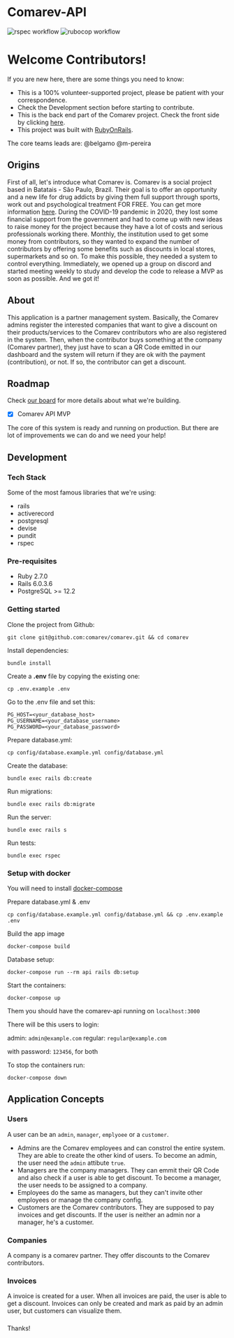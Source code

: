 # Comarev-API

![rspec workflow](https://github.com/belgamo/comarev/actions/workflows/rspec.yml/badge.svg)
![rubocop workflow](https://github.com/belgamo/comarev/actions/workflows/rubocop.yml/badge.svg)

# Welcome Contributors!

If you are new here, there are some things you need to know:

- This is a 100% volunteer-supported project, please be patient with your correspondence.
- Check the Development section before starting to contribute.
- This is the back end part of the Comarev project. Check the front side by clicking [here](https://github.com/comarev/comarev-dashboard).
- This project was built with [RubyOnRails](https://rubyonrails.org/).

The core teams leads are: @belgamo @m-pereira

## Origins

First of all, let's introduce what Comarev is. Comarev is a social project based in Batatais - São Paulo, Brazil. Their goal is to offer an opportunity and a new life for drug addicts by giving them full support through sports, work out and psychological treatment FOR FREE. You can get more information [here](http://comarev.com.br/). During the COVID-19 pandemic in 2020, they lost some financial support from the government and had to come up with new ideas to raise money for the project because they have a lot of costs and serious professionals working there.
Monthly, the institution used to get some money from contributors, so they wanted to expand the number of contributors by offering some benefits such as discounts in local stores, supermarkets and so on. To make this possible, they needed a system to control everything. Immediately, we opened up a group on discord and started meeting weekly to study and develop the code to release a MVP as soon as possible. And we got it!

## About

This application is a partner management system. Basically, the Comarev admins register the interested companies that want to give a discount on their products/services to the Comarev contributors who are also registered in the system. Then, when the contributor buys something at the company (Comarev partner), they just have to scan a QR Code emitted in our dashboard and the system will return if they are ok with the payment (contribution), or not. If so, the contributor can get a discount.

## Roadmap

Check [our board](https://github.com/comarev/comarev/projects/1) for more details about what we're building.

- [x] Comarev API MVP

The core of this system is ready and running on production. But there are lot of improvements we can do and we need your help!

## Development

### Tech Stack

Some of the most famous libraries that we're using:

- rails
- activerecord
- postgresql
- devise
- pundit
- rspec

### Pre-requisites

- Ruby 2.7.0
- Rails 6.0.3.6
- PostgreSQL >= 12.2

### Getting started

Clone the project from Github:

    git clone git@github.com:comarev/comarev.git && cd comarev

Install dependencies:

    bundle install

Create a **.env** file by copying the existing one:

    cp .env.example .env

Go to the .env file and set this:

```
PG_HOST=<your_database_host>
PG_USERNAME=<your_database_username>
PG_PASSWORD=<your_database_password>
```

Prepare database.yml:

    cp config/database.example.yml config/database.yml

Create the database:

    bundle exec rails db:create

Run migrations:

    bundle exec rails db:migrate

Run the server:

    bundle exec rails s

Run tests:

    bundle exec rspec

### Setup with docker

You will need to install [docker-compose](https://docs.docker.com/compose/install/)

Prepare database.yml & .env

    cp config/database.example.yml config/database.yml && cp .env.example .env

Build the app image

    docker-compose build

Database setup:

    docker-compose run --rm api rails db:setup

Start the containers:

    docker-compose up

Them you should have the comarev-api running on `localhost:3000`

There will be this users to login:

admin: `admin@example.com`
regular: `regular@example.com`

with password: `123456`, for both

To stop the containers run:

    docker-compose down

## Application Concepts

### Users

A user can be an `admin`, `manager`, `emplyoee` or a `customer`.

- Admins are the Comarev employees and can constrol the entire system. They are able to create the other kind of users. To become an admin, the user need the `admin` attibute `true`.
- Managers are the company managers. They can emmit their QR Code and also check if a user is able to get discount. To become a manager, the user needs to be assigned to a company.
- Employees do the same as managers, but they can't invite other employees or manage the company config.
- Customers are the Comarev contributors. They are supposed to pay invoices and get discounts. If the user is neither an admin nor a manager, he's a customer.

### Companies

A company is a comarev partner. They offer discounts to the Comarev contributors.

### Invoices

A invoice is created for a user. When all invoices are paid, the user is able to get a discount. Invoices can only be created and mark as paid by an admin user, but customers can visualize them.

###

Thanks!
